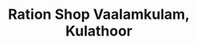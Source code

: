 ---
title: "Ration Shop Vaalamkulam, Kulathoor"
url: /trivandrum/ration-shop-vaalamkulam-kulathoor/
shop: Lebensmittel
---